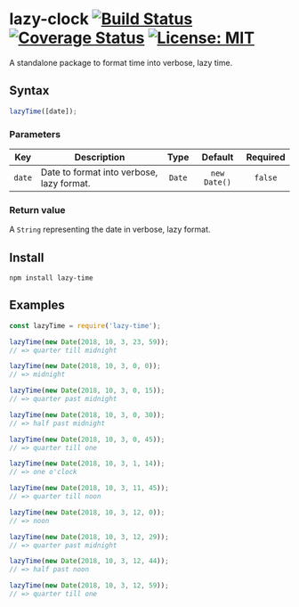 # lazy-clock [![Build Status](https://travis-ci.org/azefiel/lazy-time.svg?branch=master)](https://travis-ci.org/azefiel/lazy-time) [![Coverage Status](https://coveralls.io/repos/github/azefiel/lazy-time/badge.svg?branch=master)](https://coveralls.io/github/azefiel/lazy-time?branch=master) [![License: MIT](https://img.shields.io/badge/License-MIT-blue.svg)](LICENSE.md)

A standalone package to format time into verbose, lazy time.

## Syntax
```javascript
lazyTime([date]);
```

### Parameters
Key | Description | Type | Default | Required
:-: | --- | :-: | :-: | :-:
`date` | Date to format into verbose, lazy format. | `Date` | `new Date()` | `false`

### Return value
A `String` representing the date in verbose, lazy format.

## Install
```shell
npm install lazy-time
```

## Examples
```javascript
const lazyTime = require('lazy-time');

lazyTime(new Date(2018, 10, 3, 23, 59));
// => quarter till midnight

lazyTime(new Date(2018, 10, 3, 0, 0));
// => midnight

lazyTime(new Date(2018, 10, 3, 0, 15));
// => quarter past midnight

lazyTime(new Date(2018, 10, 3, 0, 30));
// => half past midnight

lazyTime(new Date(2018, 10, 3, 0, 45));
// => quarter till one

lazyTime(new Date(2018, 10, 3, 1, 14));
// => one o'clock

lazyTime(new Date(2018, 10, 3, 11, 45));
// => quarter till noon

lazyTime(new Date(2018, 10, 3, 12, 0));
// => noon

lazyTime(new Date(2018, 10, 3, 12, 29));
// => quarter past midnight

lazyTime(new Date(2018, 10, 3, 12, 44));
// => half past noon

lazyTime(new Date(2018, 10, 3, 12, 59));
// => quarter till one
```
